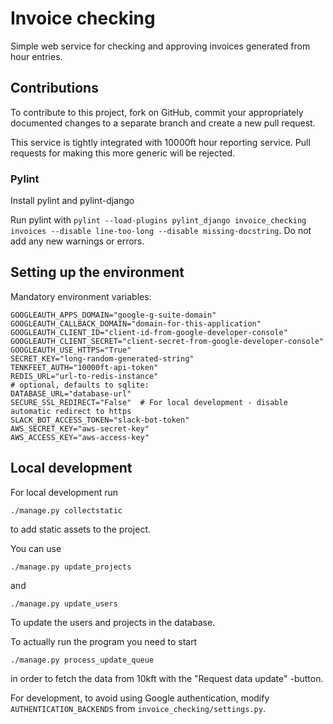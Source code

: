 # Invoice checking

Simple web service for checking and approving invoices generated from hour entries.

## Contributions

To contribute to this project, fork on GitHub, commit your appropriately documented changes to a separate branch and create a new pull request.

This service is tightly integrated with 10000ft hour reporting service. Pull requests for making this more generic will be rejected.

### Pylint

Install pylint and pylint-django

Run pylint with `pylint --load-plugins pylint_django invoice_checking invoices --disable line-too-long --disable missing-docstring`. Do not add any new warnings or errors.

## Setting up the environment

Mandatory environment variables:

```
GOOGLEAUTH_APPS_DOMAIN="google-g-suite-domain"
GOOGLEAUTH_CALLBACK_DOMAIN="domain-for-this-application"
GOOGLEAUTH_CLIENT_ID="client-id-from-google-developer-console"
GOOGLEAUTH_CLIENT_SECRET="client-secret-from-google-developer-console"
GOOGLEAUTH_USE_HTTPS="True"
SECRET_KEY="long-random-generated-string"
TENKFEET_AUTH="10000ft-api-token"
REDIS_URL="url-to-redis-instance"
# optional, defaults to sqlite:
DATABASE_URL="database-url"
SECURE_SSL_REDIRECT="False"  # For local development - disable automatic redirect to https
SLACK_BOT_ACCESS_TOKEN="slack-bot-token"
AWS_SECRET_KEY="aws-secret-key"
AWS_ACCESS_KEY="aws-access-key"
```

## Local development

For local development run

`
./manage.py collectstatic
`

to add static assets to the project.

You can use

`
./manage.py update_projects
`

and

`
./manage.py update_users
`

To update the users and projects in the database.

To actually run the program you need to start

`
./manage.py process_update_queue
`

in order to fetch the data from 10kft with the "Request data update" -button.

For development, to avoid using Google authentication, modify `AUTHENTICATION_BACKENDS` from `invoice_checking/settings.py`.
